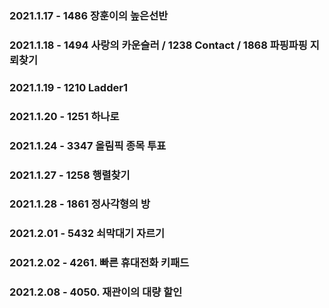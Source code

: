 ### 2021.1.17 - 1486 장훈이의 높은선반
### 2021.1.18 - 1494 사랑의 카운슬러 / 1238 Contact / 1868 파핑파핑 지뢰찾기
### 2021.1.19 - 1210 Ladder1
### 2021.1.20 - 1251 하나로
### 2021.1.24 - 3347 올림픽 종목 투표
### 2021.1.27 - 1258 행렬찾기

### 2021.1.28 - 1861 정사각형의 방

### 2021.2.01 - 5432 쇠막대기 자르기

### 2021.2.02 - 4261. 빠른 휴대전화 키패드

### 2021.2.08 - 4050. 재관이의 대량 할인

